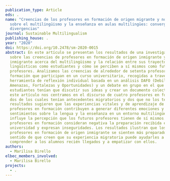 ```yaml
---
publication_type: Article
eds: .
name: "Creencias de los profesores en formación de origen migrante y no migrante
  sobre el multilingüismo y la enseñanza en aulas multilingües: convergencias y
  divergencias"
journal: Sustainable Multilingualism
publishing_house: .
year: "2020"
doi: https://doi.org/10.2478/sm-2020-0015
abstract: En este artículo se presentan los resultados de una investigación
  sobre las creencias de profesores en formación de origen inmigrante y no
  inmigrante acerca del multilingüismo y la relación entre sus trayectorias
  lingüísticas como estudiantes y cómo se perciben a sí mismos como futuros
  profesores. Analizamos las creencias de alrededor de setenta profesores en
  formación que participan en un curso universitario, recogidas a través de una
  herramienta de reflexión individual basada en un análisis DAFO (Debilidades,
  Amenazas, Fortalezas y Oportunidades) y un debate en grupo en el que los
  estudiantes tenían que discutir sus ideas y crear un documento colectivo. En
  este artículo nos centramos en el discurso de cuatro profesores en formación,
  dos de los cuales tenían antecedentes migratorios y dos que no los tenían. Los
  resultados sugieren que las experiencias vitales y de aprendizaje de los
  profesores en formación contribuyen a generar diferentes emociones y
  sentimientos sobre la lengua y la enseñanza en un entorno multilingüe. También
  influye la percepción que los futuros profesores tienen de sí mismos. Los
  profesores en formación consideran negativa la preparación recibida en la
  universidad y expresan inseguridades. Los resultados ilustran que los
  profesores en formación de origen inmigrante se sienten más preparados en el
  sentido de que creen que su experiencia migratoria puede ayudarles a
  comprender a los alumnos recién llegados y a empatizar con ellos.
authors:
  - Marilisa Birello
elbec_members_involved:
  - Marilisa Birello
projects:
  - .
---
```

